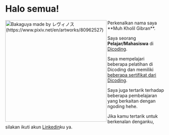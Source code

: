 # Halo semua! 
<img align="left" src="https://i.redd.it/h7dae4o0uk461.jpg" alt="Bakaguya made by レヴィノス (https://www.pixiv.net/en/artworks/80962527)" width="320" />
Perkenalkan nama saya **Muh Kholil Gibran**.<br>

Saya seorang **Pelajar/Mahasiswa** 
di [Dicoding]((https://www.dicoding.com/users/muhkholilgibran_23/academies)).<br>

Saya mempelajari beberapa pelatihan di Dicoding dan memiliki 
[beberapa sertifikat dari Dicoding](https://drive.google.com/file/d/1Yp7uHgFtLth9hzmIGQYnn2d8kjXBTWdR/view?usp=drive_link).<br>

Saya juga tertarik terhadap beberapa pembelajaran yang berkaitan dengan ngoding hehe.<br>

Jika kamu tertarik untuk berkenalan denganku, silakan ikuti akun [Linkedin](https://www.linkedin.com/in/muh-kholil-gibran-045984221/)ku ya.
